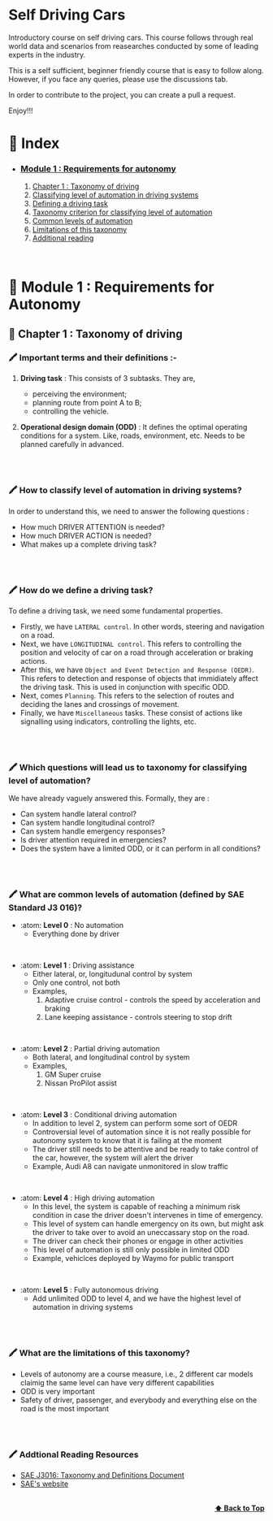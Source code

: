 # Self Driving Cars

Introductory course on self driving cars. This course follows through real world data and scenarios from reasearches conducted by some of leading experts in the industry. 

This is a self sufficient, beginner friendly course that is easy to follow along. However, if you face any queries, please use the discussions tab.

In order to contribute to the project, you can create a pull a request.

Enjoy!!!

# 💢 Index
* ### [Module 1 : Requirements for autonomy](#-module-1--taxonomy-of-driving)
  1. [Chapter 1 : Taxonomy of driving](#-important-terms-and-their-definitions)
  2. [Classifying level of automation in driving systems](#-How-to-classify-level-of-automation-in-driving-systems)
  3. [Defining a driving task](#-How-do-we-define-a-driving-task)
  4. [Taxonomy criterion for classifying level of automation](#-Which-questions-will-lead-us-to-taxonomy-for-classifying-level-of-automation)
  5. [Common levels of automation](#-what-are-common-levels-of-automation-defined-by-sae-standard-j3-016)
  6. [Limitations of this taxonomy](#-What-are-the-limitations-of-this-taxonomy)
  7. [Additional reading](#-addtional-reading-resources)

<!-- * **[Module 2]()** -->
<br>

# 💢 Module 1 : Requirements for Autonomy
## 📘 Chapter 1 : Taxonomy of driving

### 🖍️ Important terms and their definitions :-<br>
1. **Driving task** : This consists of 3 subtasks. They are, 
    * perceiving the environment; 
    * planning route from point A to B; 
    * controlling the vehicle.

2. **Operational design domain (ODD)** : It defines the optimal operating conditions for a system. Like, roads, environment, etc. Needs to be planned carefully in advanced.

<!-- <br/>
<div align="right">
    <b><a href="#-index">⬆️ Back to Top</a></b>
</div>
<br/> -->
<br>
<br>

### 🖍️ How to classify level of automation in driving systems?<br>

In order to understand this, we need to answer the following questions :
* How much DRIVER ATTENTION is needed?
* How much DRIVER ACTION is needed?
* What makes up a complete driving task?

<!-- <br/>
<div align="right">
    <b><a href="#-index">⬆️ Back to Top</a></b>
</div>
<br/> -->
<br>
<br>

### 🖍️ How do we define a driving task?<br>

To define a driving task, we need some fundamental properties.
* Firstly, we have `LATERAL control`. In other words, steering and navigation on a road.<br>
* Next, we have `LONGITUDINAL control`. This refers to controlling the position and velocity of car on a road through acceleration or braking actions.<br>
* After this, we have `Object and Event Detection and Response (OEDR)`. This refers to detection and response of objects that immidiately affect the driving task. This is used in conjunction with specific ODD.
* Next, comes `Planning`. This refers to the selection of routes and deciding the lanes and crossings of movement.
* Finally, we have `Miscellaneous` tasks. These consist of actions like signalling using indicators, controlling the lights, etc.

<!-- <br/>
<div align="right">
    <b><a href="#-index">⬆️ Back to Top</a></b>
</div>
<br/> -->
<br>
<br>

### 🖍️ Which questions will lead us to taxonomy for classifying level of automation?<br>

We have already vaguely answered this. Formally, they are :
* Can system handle lateral control?
* Can system handle longitudinal control?
* Can system handle emergency responses?
* Is driver attention required in emergencies?
* Does the system have a limited ODD, or it can perform in all conditions?

<!-- <br/>
<div align="right">
    <b><a href="#-index">⬆️ Back to Top</a></b>
</div>
<br/> -->
<br>
<br>

### 🖍️ What are common levels of automation (defined by SAE Standard J3 016)?<br>

* :atom: **Level 0** : No automation
    * Everything done by driver
<br>

* :atom: **Level 1** : Driving assistance
    * Either lateral, or, longitudunal control by system
    * Only one control, not both
    * Examples, 
        1. Adaptive cruise control - controls the speed by acceleration and braking
        2. Lane keeping assistance - controls steering to stop drift
<br>

* :atom: **Level 2** : Partial driving automation
    * Both lateral, and longitudinal control by system
    * Examples,
        1. GM Super cruise
        2. Nissan ProPilot assist
<br>

* :atom: **Level 3** : Conditional driving automation
    * In addition to level 2, system can perform some sort of OEDR
    * Controversial level of automation since it is not really possible for autonomy system to know that it is failing at the moment
    * The driver still needs to be attentive and be ready to take control of the car, however, the system will alert the driver
    * Example, Audi A8 can navigate unmonitored in slow traffic
<br>

* :atom: **Level 4** : High driving automation
    * In this level, the system is capable of reaching a minimum risk condition in case the driver doesn't intervenes in time of emergency.
    * This level of system can handle emergency on its own, but might ask the driver to take over to avoid an uneccassary stop on the road.
    * The driver can check their phones or engage in other activities
    * This level of automation is still only possible in limited ODD
    * Example, vehiclces deployed by Waymo for public transport
<br>

* :atom: **Level 5** : Fully autonomous driving
    * Add unlimited ODD to level 4, and we have the highest level of automation in driving systems

<!-- <br/>
<div align="right">
    <b><a href="#-index">⬆️ Back to Top</a></b>
</div>
<br/> -->
<br>
<br>

### 🖍️ What are the limitations of this taxonomy?<br>

* Levels of autonomy are a course measure, i.e., 2 different car models claimig the same level can have very different capabilities
* ODD is very important
* Safety of driver, passenger, and everybody and everything else on the road is the most important

<!-- <br/>
<div align="right">
    <b><a href="#-index">⬆️ Back to Top</a></b>
</div>
<br/> -->
<br>
<br>

### 🖍️ Addtional Reading Resources<br>

* [SAE J3016: Taxonomy and Definitions Document](https://www.sae.org/standards/content/j3016_201806/)
* [SAE's website](https://www.sae.org/)

<br/>
<div align="right">
    <b><a href="#-index">⬆️ Back to Top</a></b>
</div>
<br/>
